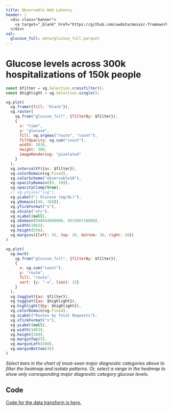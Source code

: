 ```yaml
---
title: Observable Web Latency
header: |
  <div class="banner">
    <a target="_blank" href="https://github.com/uwdata/mosaic-framework-example/blob/main/docs/observable-latency.md?plain=1"><span>View source ↗</span></a>
  </div>
sql:
  glucose_full: data/glucose_full.parquet
---
```


# Glucose levels across 300k hospitalizations of 150k people

```js
const $filter = vg.Selection.crossfilter();
const $highlight = vg.Selection.single();
```

```js
vg.plot(
  vg.frame({fill: "black"}),
  vg.raster(
    vg.from("glucose_full", {filterBy: $filter}),
    {
      x: "time",
      y: "glucose",
      fill: vg.argmax("route", "count"),
      fillOpacity: vg.sum("count"),
      width: 2016,
      height: 300,
      imageRendering: "pixelated"
    }
  ),
  vg.intervalXY({as: $filter}),
  vg.colorDomain(vg.Fixed),
  vg.colorScheme("observable10"),
  vg.opacityDomain([0, 10]),
  vg.opacityClamp(true),
  // vg.yScale("log"),
  vg.yLabel("↑ Glucose (mg/dL)"),
  vg.yDomain([40, 350]),
  vg.yTickFormat("s"),
  vg.xScale("utc"),
  vg.xLabel(null),
  vg.xDomain(948844800000, 993366720000),
  vg.width(1063),
  vg.height(550),
  vg.margins({left: 35, top: 20, bottom: 30, right: 20})
)
```

```js
vg.plot(
  vg.barX(
    vg.from("glucose_full", {filterBy: $filter}),
    {
      x: vg.sum("count"),
      y: "route",
      fill: "route",
      sort: {y: "-x", limit: 15}
    }
  ),
  vg.toggleY({as: $filter}),
  vg.toggleY({as: $highlight}),
  vg.highlight({by: $highlight}),
  vg.colorDomain(vg.Fixed),
  vg.xLabel("Routes by Total Requests"),
  vg.xTickFormat("s"),
  vg.yLabel(null),
  vg.width(1063),
  vg.height(300),
  vg.marginTop(5),
  vg.marginLeft(300),
  vg.marginBottom(35)
)
```

_Select bars in the chart of most-seen major diagnostic categories above to filter the heatmap and isolate patterns. Or, select a range in the heatmap to show only corresponding major diagnostic category glucose levels._

## Code

[Code for the data transform is here.](https://github.com/jaanli/mimic-iv-visualization/blob/89af4215cc1f77da1918e991f1447a175ade8117/data_processing/models/figures/glucose_full.sql)

